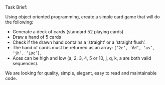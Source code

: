 Task Brief:

Using object oriented programming, create a simple card game that will do the following:

- Generate a deck of cards (standard 52 playing cards)
- Draw a hand of 5 cards
- Check if the drawn hand contains a ‘straight’ or a ‘straight flush’.
- The hand of cards must be returned as an array: ```[‘2c’, ‘6d’, ‘as’, ‘jh’, ’10c’]```.
- Aces can be high and low (a, 2, 3, 4, 5 or 10, j, q, k, a are both valid sequences).

We are looking for quality, simple, elegant, easy to read and maintainable code.
